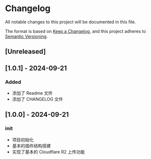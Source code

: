 # Changelog

All notable changes to this project will be documented in this file.

The format is based on [Keep a Changelog](https://keepachangelog.com/en/1.0.0/),
and this project adheres to [Semantic Versioning](https://semver.org/spec/v2.0.0.html).

## [Unreleased]

## [1.0.1] - 2024-09-21

### Added

- 添加了 Readme 文件
- 添加了 CHANGELOG 文件

## [1.0.0] - 2024-09-21

### init

- 项目初始化
- 基本的插件结构搭建
- 实现了基本的 Cloudflare R2 上传功能
